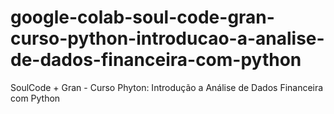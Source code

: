 # google-colab-soul-code-gran-curso-python-introducao-a-analise-de-dados-financeira-com-python
SoulCode + Gran - Curso Phyton: Introdução a Análise de Dados Financeira com Python
